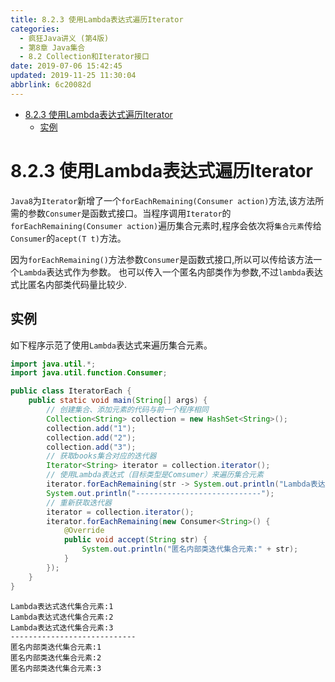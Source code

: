 ```yaml
---
title: 8.2.3 使用Lambda表达式遍历Iterator
categories: 
  - 疯狂Java讲义 (第4版)
  - 第8章 Java集合
  - 8.2 Collection和Iterator接口
date: 2019-07-06 15:42:45
updated: 2019-11-25 11:30:04
abbrlink: 6c20082d
---
```

<div id='my_toc'>

- [8.2.3 使用Lambda表达式遍历Iterator](/JavaReadingNotes/6c20082d/#8-2-3-使用Lambda表达式遍历Iterator)
    - [实例](/JavaReadingNotes/6c20082d/#实例)

</div>
<!--more-->
<script>if (navigator.platform.toLowerCase() == 'win32'){document.getElementById('my_toc').style.display = 'none';}</script>

<!--end-->
<!--SSTStart-->
# 8.2.3 使用Lambda表达式遍历Iterator #
`Java8`为`Iterator`新增了一个`forEachRemaining(Consumer action)`方法,该方法所需的参数`Consumer`是函数式接口。当程序调用`Iterator`的`forEachRemaining(Consumer action)`遍历集合元素时,程序会依次将`集合元素`传给`Consumer`的`acept(T t)`方法。

因为`forEachRemaining()`方法参数`Consumer`是函数式接口,所以可以传给该方法一个`Lambda`表达式作为参数。
也可以传入一个匿名内部类作为参数,不过`lambda`表达式比匿名内部类代码量比较少.
<!--SSTStop-->
## 实例 ##
如下程序示范了使用`Lambda`表达式来遍历集合元素。
```java
import java.util.*;
import java.util.function.Consumer;

public class IteratorEach {
    public static void main(String[] args) {
        // 创建集合、添加元素的代码与前一个程序相同
        Collection<String> collection = new HashSet<String>();
        collection.add("1");
        collection.add("2");
        collection.add("3");
        // 获取books集合对应的迭代器
        Iterator<String> iterator = collection.iterator();
        // 使用Lambda表达式（目标类型是Comsumer）来遍历集合元素
        iterator.forEachRemaining(str -> System.out.println("Lambda表达式迭代集合元素:" + str));
        System.out.println("----------------------------");
        // 重新获取迭代器
        iterator = collection.iterator();
        iterator.forEachRemaining(new Consumer<String>() {
            @Override
            public void accept(String str) {
                System.out.println("匿名内部类迭代集合元素:" + str);
            }
        });
    }
}
``` 
```
Lambda表达式迭代集合元素:1
Lambda表达式迭代集合元素:2
Lambda表达式迭代集合元素:3
----------------------------
匿名内部类迭代集合元素:1
匿名内部类迭代集合元素:2
匿名内部类迭代集合元素:3
```
